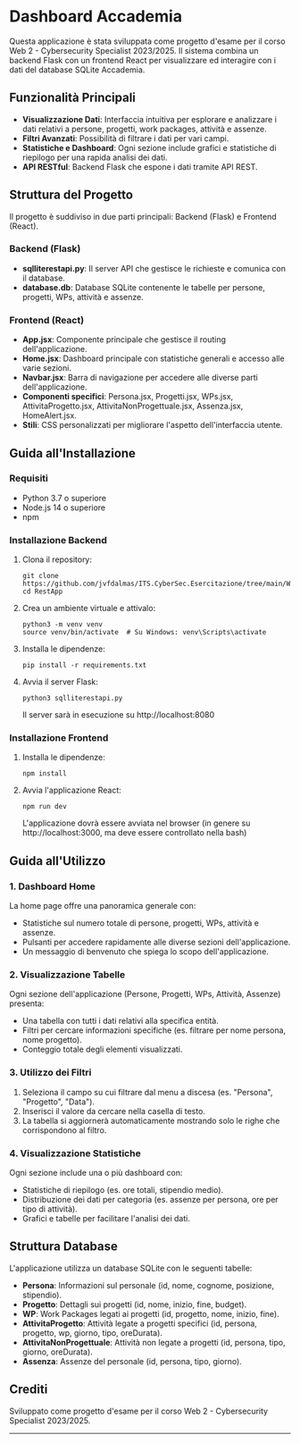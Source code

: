 # Dashboard Accademia

Questa applicazione è stata sviluppata come progetto d'esame per il corso Web 2 - Cybersecurity Specialist 2023/2025. Il sistema combina un backend Flask con un frontend React per visualizzare ed interagire con i dati del database SQLite Accademia.



## Funzionalità Principali

- **Visualizzazione Dati**: Interfaccia intuitiva per esplorare e analizzare i dati relativi a persone, progetti, work packages, attività e assenze.
- **Filtri Avanzati**: Possibilità di filtrare i dati per vari campi.
- **Statistiche e Dashboard**: Ogni sezione include grafici e statistiche di riepilogo per una rapida analisi dei dati.
- **API RESTful**: Backend Flask che espone i dati tramite API REST.



## Struttura del Progetto

Il progetto è suddiviso in due parti principali: Backend (Flask) e Frontend (React).

### Backend (Flask)

- **sqlliterestapi.py**: Il server API che gestisce le richieste e comunica con il database.
- **database.db**: Database SQLite contenente le tabelle per persone, progetti, WPs, attività e assenze.

### Frontend (React)

- **App.jsx**: Componente principale che gestisce il routing dell'applicazione.
- **Home.jsx**: Dashboard principale con statistiche generali e accesso alle varie sezioni.
- **Navbar.jsx**: Barra di navigazione per accedere alle diverse parti dell'applicazione.
- **Componenti specifici**: Persona.jsx, Progetti.jsx, WPs.jsx, AttivitaProgetto.jsx, AttivitaNonProgettuale.jsx, Assenza.jsx, HomeAlert.jsx.
- **Stili**: CSS personalizzati per migliorare l'aspetto dell'interfaccia utente.



## Guida all'Installazione

### Requisiti

- Python 3.7 o superiore
- Node.js 14 o superiore
- npm

### Installazione Backend

1. Clona il repository:
   ```
   git clone https://github.com/jvfdalmas/ITS.CyberSec.Esercitazione/tree/main/Web2/RestApp
   cd RestApp
   ```

2. Crea un ambiente virtuale e attivalo:
   ```
   python3 -m venv venv
   source venv/bin/activate  # Su Windows: venv\Scripts\activate
   ```

3. Installa le dipendenze:
   ```
   pip install -r requirements.txt
   ```

4. Avvia il server Flask:
   ```
   python3 sqlliterestapi.py
   ```
   Il server sarà in esecuzione su http://localhost:8080

### Installazione Frontend

1. Installa le dipendenze:
   ```
   npm install
   ```

2. Avvia l'applicazione React:
   ```
   npm run dev
   ```
   L'applicazione dovrà essere avviata nel browser (in genere su http://localhost:3000, ma deve essere controllato nella bash)



## Guida all'Utilizzo

### 1. Dashboard Home

La home page offre una panoramica generale con:
- Statistiche sul numero totale di persone, progetti, WPs, attività e assenze.
- Pulsanti per accedere rapidamente alle diverse sezioni dell'applicazione.
- Un messaggio di benvenuto che spiega lo scopo dell'applicazione.

### 2. Visualizzazione Tabelle

Ogni sezione dell'applicazione (Persone, Progetti, WPs, Attività, Assenze) presenta:
- Una tabella con tutti i dati relativi alla specifica entità.
- Filtri per cercare informazioni specifiche (es. filtrare per nome persona, nome progetto).
- Conteggio totale degli elementi visualizzati.

### 3. Utilizzo dei Filtri

1. Seleziona il campo su cui filtrare dal menu a discesa (es. "Persona", "Progetto", "Data").
2. Inserisci il valore da cercare nella casella di testo.
3. La tabella si aggiornerà automaticamente mostrando solo le righe che corrispondono al filtro.

### 4. Visualizzazione Statistiche

Ogni sezione include una o più dashboard con:
- Statistiche di riepilogo (es. ore totali, stipendio medio).
- Distribuzione dei dati per categoria (es. assenze per persona, ore per tipo di attività).
- Grafici e tabelle per facilitare l'analisi dei dati.

## Struttura Database

L'applicazione utilizza un database SQLite con le seguenti tabelle:

- **Persona**: Informazioni sul personale (id, nome, cognome, posizione, stipendio).
- **Progetto**: Dettagli sui progetti (id, nome, inizio, fine, budget).
- **WP**: Work Packages legati ai progetti (id, progetto, nome, inizio, fine).
- **AttivitaProgetto**: Attività legate a progetti specifici (id, persona, progetto, wp, giorno, tipo, oreDurata).
- **AttivitaNonProgettuale**: Attività non legate a progetti (id, persona, tipo, giorno, oreDurata).
- **Assenza**: Assenze del personale (id, persona, tipo, giorno).




## Crediti

Sviluppato come progetto d'esame per il corso Web 2 - Cybersecurity Specialist 2023/2025.

---